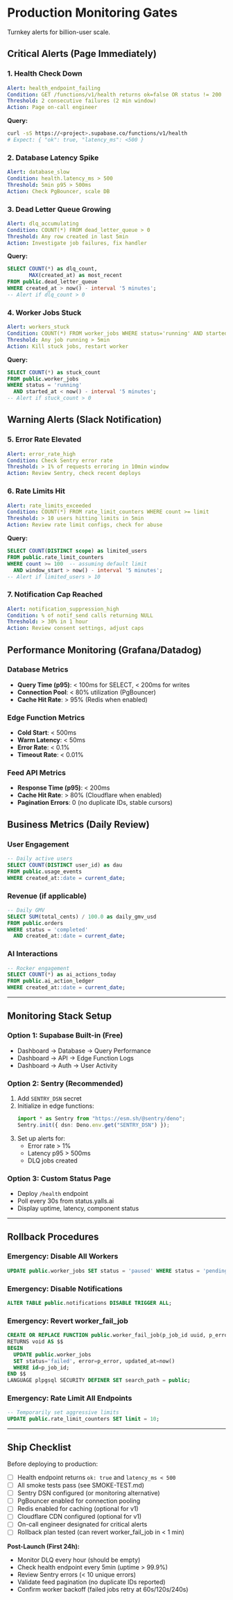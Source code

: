 # Production Monitoring Gates

Turnkey alerts for billion-user scale.

## Critical Alerts (Page Immediately)

### 1. Health Check Down
```yaml
Alert: health_endpoint_failing
Condition: GET /functions/v1/health returns ok=false OR status != 200
Threshold: 2 consecutive failures (2 min window)
Action: Page on-call engineer
```

**Query:**
```bash
curl -sS https://<project>.supabase.co/functions/v1/health
# Expect: { "ok": true, "latency_ms": <500 }
```

### 2. Database Latency Spike
```yaml
Alert: database_slow
Condition: health.latency_ms > 500
Threshold: 5min p95 > 500ms
Action: Check PgBouncer, scale DB
```

### 3. Dead Letter Queue Growing
```yaml
Alert: dlq_accumulating
Condition: COUNT(*) FROM dead_letter_queue > 0
Threshold: Any row created in last 5min
Action: Investigate job failures, fix handler
```

**Query:**
```sql
SELECT COUNT(*) as dlq_count, 
       MAX(created_at) as most_recent
FROM public.dead_letter_queue
WHERE created_at > now() - interval '5 minutes';
-- Alert if dlq_count > 0
```

### 4. Worker Jobs Stuck
```yaml
Alert: workers_stuck
Condition: COUNT(*) FROM worker_jobs WHERE status='running' AND started_at < now() - interval '5 minutes'
Threshold: Any job running > 5min
Action: Kill stuck jobs, restart worker
```

**Query:**
```sql
SELECT COUNT(*) as stuck_count
FROM public.worker_jobs
WHERE status = 'running'
  AND started_at < now() - interval '5 minutes';
-- Alert if stuck_count > 0
```

## Warning Alerts (Slack Notification)

### 5. Error Rate Elevated
```yaml
Alert: error_rate_high
Condition: Check Sentry error rate
Threshold: > 1% of requests erroring in 10min window
Action: Review Sentry, check recent deploys
```

### 6. Rate Limits Hit
```yaml
Alert: rate_limits_exceeded
Condition: COUNT(*) FROM rate_limit_counters WHERE count >= limit
Threshold: > 10 users hitting limits in 5min
Action: Review rate limit configs, check for abuse
```

**Query:**
```sql
SELECT COUNT(DISTINCT scope) as limited_users
FROM public.rate_limit_counters
WHERE count >= 100  -- assuming default limit
  AND window_start > now() - interval '5 minutes';
-- Alert if limited_users > 10
```

### 7. Notification Cap Reached
```yaml
Alert: notification_suppression_high
Condition: % of notif_send calls returning NULL
Threshold: > 30% in 1 hour
Action: Review consent settings, adjust caps
```

## Performance Monitoring (Grafana/Datadog)

### Database Metrics
- **Query Time (p95)**: < 100ms for SELECT, < 200ms for writes
- **Connection Pool**: < 80% utilization (PgBouncer)
- **Cache Hit Rate**: > 95% (Redis when enabled)

### Edge Function Metrics
- **Cold Start**: < 500ms
- **Warm Latency**: < 50ms
- **Error Rate**: < 0.1%
- **Timeout Rate**: < 0.01%

### Feed API Metrics
- **Response Time (p95)**: < 200ms
- **Cache Hit Rate**: > 80% (Cloudflare when enabled)
- **Pagination Errors**: 0 (no duplicate IDs, stable cursors)

## Business Metrics (Daily Review)

### User Engagement
```sql
-- Daily active users
SELECT COUNT(DISTINCT user_id) as dau
FROM public.usage_events
WHERE created_at::date = current_date;
```

### Revenue (if applicable)
```sql
-- Daily GMV
SELECT SUM(total_cents) / 100.0 as daily_gmv_usd
FROM public.orders
WHERE status = 'completed'
  AND created_at::date = current_date;
```

### AI Interactions
```sql
-- Rocker engagement
SELECT COUNT(*) as ai_actions_today
FROM public.ai_action_ledger
WHERE created_at::date = current_date;
```

---

## Monitoring Stack Setup

### Option 1: Supabase Built-in (Free)
- Dashboard → Database → Query Performance
- Dashboard → API → Edge Function Logs
- Dashboard → Auth → User Activity

### Option 2: Sentry (Recommended)
1. Add `SENTRY_DSN` secret
2. Initialize in edge functions:
   ```typescript
   import * as Sentry from "https://esm.sh/@sentry/deno";
   Sentry.init({ dsn: Deno.env.get("SENTRY_DSN") });
   ```
3. Set up alerts for:
   - Error rate > 1%
   - Latency p95 > 500ms
   - DLQ jobs created

### Option 3: Custom Status Page
- Deploy `/health` endpoint
- Poll every 30s from status.yalls.ai
- Display uptime, latency, component status

---

## Rollback Procedures

### Emergency: Disable All Workers
```sql
UPDATE public.worker_jobs SET status = 'paused' WHERE status = 'pending';
```

### Emergency: Disable Notifications
```sql
ALTER TABLE public.notifications DISABLE TRIGGER ALL;
```

### Emergency: Revert worker_fail_job
```sql
CREATE OR REPLACE FUNCTION public.worker_fail_job(p_job_id uuid, p_error text)
RETURNS void AS $$
BEGIN
  UPDATE public.worker_jobs 
  SET status='failed', error=p_error, updated_at=now() 
  WHERE id=p_job_id;
END $$ 
LANGUAGE plpgsql SECURITY DEFINER SET search_path = public;
```

### Emergency: Rate Limit All Endpoints
```sql
-- Temporarily set aggressive limits
UPDATE public.rate_limit_counters SET limit = 10;
```

---

## Ship Checklist

Before deploying to production:
- [ ] Health endpoint returns `ok: true` and `latency_ms < 500`
- [ ] All smoke tests pass (see SMOKE-TEST.md)
- [ ] Sentry DSN configured (or monitoring alternative)
- [ ] PgBouncer enabled for connection pooling
- [ ] Redis enabled for caching (optional for v1)
- [ ] Cloudflare CDN configured (optional for v1)
- [ ] On-call engineer designated for critical alerts
- [ ] Rollback plan tested (can revert worker_fail_job in < 1 min)

**Post-Launch (First 24h):**
- Monitor DLQ every hour (should be empty)
- Check health endpoint every 5min (uptime > 99.9%)
- Review Sentry errors (< 10 unique errors)
- Validate feed pagination (no duplicate IDs reported)
- Confirm worker backoff (failed jobs retry at 60s/120s/240s)
